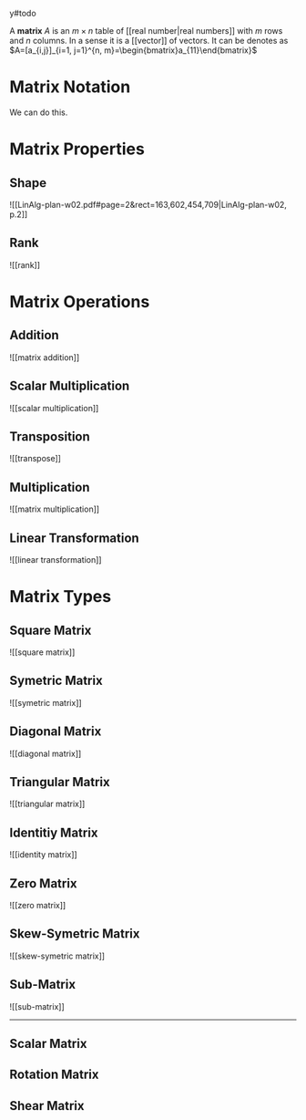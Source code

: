 y#todo 

A **matrix** $A$ is an $m\times n$ table of [[real number|real numbers]] with $m$ rows and $n$ columns. In a sense it is a [[vector]] of vectors. It can be denotes as $A=[a_{i,j}]_{i=1, j=1}^{n, m}=\begin{bmatrix}a_{11}\end{bmatrix}$




# Matrix Notation

We can do this.

# Matrix Properties

## Shape
![[LinAlg-plan-w02.pdf#page=2&rect=163,602,454,709|LinAlg-plan-w02, p.2]]


## Rank
![[rank]]


# Matrix Operations

## Addition
![[matrix addition]]

## Scalar Multiplication
![[scalar multiplication]]

## Transposition
![[transpose]]

## Multiplication
![[matrix multiplication]]

## Linear Transformation
![[linear transformation]]



# Matrix Types

## Square Matrix
![[square matrix]]

## Symetric Matrix
![[symetric matrix]]

## Diagonal Matrix
![[diagonal matrix]]

## Triangular Matrix
![[triangular matrix]]

## Identitiy Matrix
![[identity matrix]]

## Zero Matrix
![[zero matrix]]

## Skew-Symetric Matrix
![[skew-symetric matrix]]

## Sub-Matrix
![[sub-matrix]]




___


## Scalar Matrix

## Rotation Matrix

## Shear Matrix



